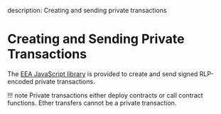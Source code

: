 description: Creating and sending private transactions
<!--- END of page meta data -->

# Creating and Sending Private Transactions 

The [EEA JavaScript library](https://github.com/PegaSysEng/eeajs) is provided to create and send signed 
RLP-encoded private transactions. 

!!! note
    Private transactions either deploy contracts or call contract functions. 
    Ether transfers cannot be a private transaction. 
